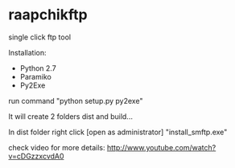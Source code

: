 raapchikftp
===========

single click ftp tool


Installation:
 - Python 2.7
 - Paramiko
 - Py2Exe

run command "python setup.py py2exe"

It will create 2 folders dist and build...

In dist folder right click [open as administrator] "install_smftp.exe"

check video for more details:
http://www.youtube.com/watch?v=cDGzzxcvdA0
